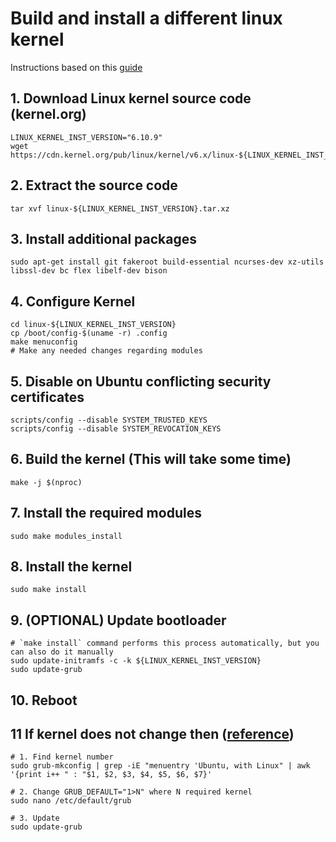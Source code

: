 # Build and install a different linux kernel

Instructions based on this [guide](https://phoenixnap.com/kb/build-linux-kernel)

## 1. Download Linux kernel source code (kernel.org)
```
LINUX_KERNEL_INST_VERSION="6.10.9"
wget https://cdn.kernel.org/pub/linux/kernel/v6.x/linux-${LINUX_KERNEL_INST_VERSION}.tar.xz
```

## 2. Extract the source code
```
tar xvf linux-${LINUX_KERNEL_INST_VERSION}.tar.xz
``` 

## 3. Install additional packages
```
sudo apt-get install git fakeroot build-essential ncurses-dev xz-utils libssl-dev bc flex libelf-dev bison
```

## 4. Configure Kernel
```
cd linux-${LINUX_KERNEL_INST_VERSION}
cp /boot/config-$(uname -r) .config
make menuconfig
# Make any needed changes regarding modules
```

## 5. Disable on Ubuntu conflicting security certificates
```
scripts/config --disable SYSTEM_TRUSTED_KEYS
scripts/config --disable SYSTEM_REVOCATION_KEYS
```

## 6. Build the kernel (This will take some time)
```
make -j $(nproc)
```

## 7. Install the required modules
```
sudo make modules_install
```

## 8. Install the kernel
```
sudo make install 
```

## 9.  (OPTIONAL) Update bootloader
```
# `make install` command performs this process automatically, but you can also do it manually
sudo update-initramfs -c -k ${LINUX_KERNEL_INST_VERSION}
sudo update-grub
```

## 10.  Reboot
## 11  If kernel does not change then ([reference](https://askubuntu.com/questions/82140/how-can-i-boot-with-an-older-kernel-version))
```    
# 1. Find kernel number
sudo grub-mkconfig | grep -iE "menuentry 'Ubuntu, with Linux" | awk '{print i++ " : "$1, $2, $3, $4, $5, $6, $7}'
 
# 2. Change GRUB_DEFAULT="1>N" where N required kernel 
sudo nano /etc/default/grub

# 3. Update
sudo update-grub
```
